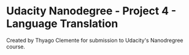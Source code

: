 # Udacity Nanodegree - Project 4 - Language Translation
Created by Thyago Clemente for submission to Udacity's Nanodregree course.
